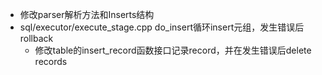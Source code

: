 - 修改parser解析方法和Inserts结构
- sql/executor/execute_stage.cpp do_insert循环insert元组，发生错误后rollback
  - 修改table的insert_record函数接口记录record，并在发生错误后delete records